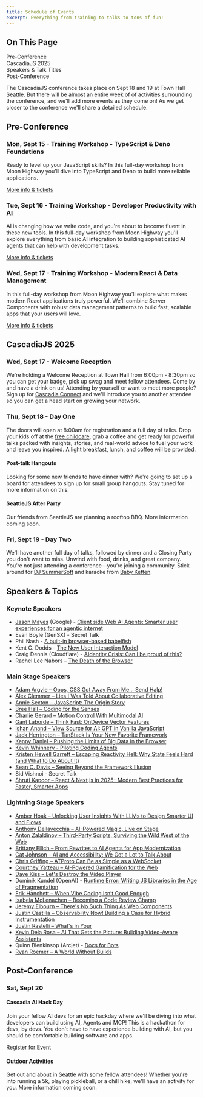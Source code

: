 ```yaml
---
title: Schedule of Events
excerpt: Everything from training to talks to tons of fun!
---
```


<div id="toc">
<h2>On This Page</h2>
    <ul>
        <li><a href="#preconf">Pre-Conference</a></li>
        <li><a href="#cascadiajs">CascadiaJS 2025</a></li>
        <li><a href="#speakers">Speakers & Talk Titles</a></li>
        <li><a href="#postconf">Post-Conference</a></li>
    </ul>
</div>

The CascadiaJS conference takes place on Sept 18 and 19 at Town Hall Seattle. But there will be almost an entire week of of activities surrounding the conference, and we'll add more events as they come on! As we get closer to the conference we'll share a detailed schedule.

<h2 id="preconf">Pre-Conference</h2>

### Mon, Sept 15 - Training Workshop - TypeScript & Deno Foundations

Ready to level up your JavaScript skills? In this full-day workshop from Moon Highway you'll dive into TypeScript and Deno to build more reliable applications. 

<div class="cta secondary"><a href="/2025/trainings/typescript-and-deno-foundations">More info & tickets</a></div>

### Tue, Sept 16 - Training Workshop - Developer Productivity with AI

AI is changing how we write code, and you're about to become fluent in these new tools. In this full-day workshop from Moon Highway you'll explore everything from basic AI integration to building sophisticated AI agents that can help with development tasks.

<div class="cta secondary"><a href="/2025/trainings/developer-productivity-with-ai">More info & tickets</a></div>

### Wed, Sept 17 - Training Workshop - Modern React & Data Management

In this full-day workshop from Moon Highway you'll explore what makes modern React applications truly powerful. We'll combine Server Components with robust data management patterns to build fast, scalable apps that your users will love.

<div class="cta secondary"><a href="/2025/trainings/modern-react-and-data-management">More info & tickets</a></div>

<h2 id="cascadiajs">CascadiaJS 2025</h2>

### Wed, Sept 17 - Welcome Reception

We're holding a Welcome Reception at Town Hall from 6:00pm - 8:30pm so you can get your badge, pick up swag and meet fellow attendees. Come by and have a drink on us! Attending by yourself or want to meet more people? Sign up for [Cascadia Connect](https://airtable.com/app4aehCXEydAuxKX/pag7dXPfJZEMPcHid/form) and we'll introduce you to another attendee so you can get a head start on growing your network.  

### Thu, Sept 18 - Day One

The doors will open at 8:00am for registration and a full day of talks. Drop your kids off at the [free childcare](/2025/childcare), grab a coffee and get ready for powerful talks packed with insights, stories, and real-world advice to fuel your work and leave you inspired. A light breakfast, lunch, and coffee will be provided.

#### Post-talk Hangouts

Looking for some new friends to have dinner with? We're going to set up a board for attendees to sign up for small group hangouts. Stay tuned for more information on this. 

#### SeattleJS After Party

Our friends from SeattleJS are planning a rooftop BBQ. More information coming soon.

### Fri, Sept 19 - Day Two

We'll have another full day of talks, followed by dinner and a Closing Party you don't want to miss. Unwind with food, drinks, and great company. You’re not just attending a conference—you’re joining a community. Stick around for [DJ SummerSoft](https://www.instagram.com/djsummersoft/?hl=en) and karaoke from [Baby Ketten](https://babyketten.com/wa/).

<h2 id="speakers">Speakers & Topics</h2>


### Keynote Speakers

- [Jason Mayes](https://www.linkedin.com/in/webai) (Google) - [Client side Web AI Agents: Smarter user experiences for an agentic internet](/2025/talks/client-side-web-ai-agents-smarter-user-experiences-for-an-agentic-internet)
- Evan Boyle (GenSX) - Secret Talk
- Phil Nash - [A built-in browser-based babelfish](/2025/talks/a-built-in-browser-based-babelfish)
- Kent C. Dodds - [The New User Interaction Model](/2025/talks/the-new-user-interaction-model)
- Craig Dennis (Cloudflare) - [AIdentity Crisis: Can I be proud of this?](/2025/talks/aidentity-crisis-can-i-be-proud-of-this)
- Rachel Lee Nabors – [The Death of the Browser](/2025/talks/the-death-of-the-browser)

### Main Stage Speakers

- [Adam Argyle – Oops, CSS Got Away From Me... Send Halp!](/2025/talks/oops-css-got-away-from-me-send-halp)
- [Alex Clemmer – Lies I Was Told About Collaborative Editing](/2025/talks/lies-i-was-told-about-collaborative-editing)
- [Annie Sexton – JavaScript: The Origin Story](/2025/talks/javascript-the-origin-story)
- [Bree Hall – Coding for the Senses](/2025/talks/coding-for-the-senses)
- [Charlie Gerard – Motion Control With Multimodal AI](/2025/talks/motion-control-with-multimodal-ai)
- [Gant Laborde – Think Fast: OnDevice Vector Features](/2025/talks/think-fast-ondevice-vector-features)
- [Ishan Anand – View Source for AI: GPT in Vanilla JavaScript](/2025/talks/view-source-for-ai-gpt-in-vanilla-javascript)
- [Jack Herrington – TanStack Is Your New Favorite Framework](/2025/talks/tanstack-is-your-new-favorite-framework)
- [Kenny Daniel – Pushing the Limits of Big Data in the Browser](/2025/talks/pushing-the-limits-of-big-data-in-the-browser)
- [Kevin Whinnery - Piloting Coding Agents](/2025/talks/piloting-ai-coding-agents)
- [Kristen Hewell Garrett – Escaping Reactivity Hell: Why State Feels Hard (and What to Do About It)](/2025/talks/escaping-reactivity-hell-why-state-feels-hard-and-what-to-do-about-it)
- [Sean C. Davis – Seeing Beyond the Framework Illusion](/2025/talks/seeing-beyond-the-framework-illusion)
- Sid Vishnoi - Secret Talk
- [Shruti Kapoor – React & Next.js in 2025- Modern Best Practices for Faster, Smarter Apps](/2025/talks/react-and-nextjs-in-2025)

### Lightning Stage Speakers

- [Amber Hoak – Unlocking User Insights With LLMs to Design Smarter UI and Flows](/2025/talks/unlocking-user-insights-with-llms-to-design-smarter-ui-and-flows)
- [Anthony Dellavecchia – AI-Powered Magic, Live on Stage](/2025/talks/ai-powered-magic-live-on-stage)
- [Anton Zalaldinov – Third-Party Scripts, Surviving the Wild West of the Web](/2025/talks/third-party-scripts-surviving-the-wild-west-of-the-web)
- [Brittany Ellich – From Rewrites to AI Agents for App Modernization](/2025/talks/from-rewrites-to-ai-agents-for-app-modernization)
- [Cat Johnson – AI and Accessibility: We Got a Lot to Talk About](/2025/talks/ai-and-accessibility-we-got-a-lot-to-talk-about)
- [Chris Griffing – ATProto Can Be as Simple as a WebSocket](/2025/talks/atproto-can-be-as-simple-as-a-websocket)
- [Courtney Yatteau – AI-Powered Gamification for the Web](/2025/talks/ai-powered-gamification-for-the-web)
- [Dave Kiss – Let's Destroy the Video Player](/2025/talks/lets-destroy-the-video-player)
- Dominik Kundel (OpenAI) - [Runtime Error: Writing JS Libraries in the Age of Fragmentation](/2025/talks/runtime-error-writing-js-libraries-in-the-age-of-fragmentation)
- [Erik Hanchett – When Vibe Coding Isn’t Good Enough](/2025/talks/when-vibe-coding-isnt-good-enough)
- [Isabela McLenachen – Becoming a Code Review Champ](/2025/talks/becoming-a-code-review-champ)
- [Jeremy Elbourn – There's No Such Thing As Web Components](/2025/talks/theres-no-such-thing-as-web-components)
- [Justin Castilla – Observability Now! Building a Case for Hybrid Instrumentation](/2025/talks/observability-now-building-a-case-for-hybrid-instrumentation)
- [Justin Rastelli – What's in Your <head>](/2025/talks/whats-in-your-head)
- [Kevin Dela Rosa – AI That Gets the Picture: Building Video-Aware Assistants](/2025/talks/ai-that-gets-the-picture-building-video-aware-assistants)
- Quinn Blenkinsop (Arcjet) - [Docs for Bots](/2025/talks/docs-for-bots)
- [Ryan Roemer – A World Without Builds](/2025/talks/a-world-without-builds)



<h2 id="postconf">Post-Conference</h2>

### Sat, Sept 20

#### Cascadia AI Hack Day

Join your fellow AI devs for an epic hackday where we'll be diving into what developers can build using AI, Agents and MCP! ​​This is a hackathon for devs, by devs. You don't have to have experience building with AI, but you should be comfortable building software and apps.

<a href="https://lu.ma/event/evt-yYQE7X8dyXz6mjz" class="luma-checkout--button" data-luma-action="checkout" data-luma-event-id="evt-yYQE7X8dyXz6mjz">Register for Event</a>

<script id="luma-checkout" src="https://embed.lu.ma/checkout-button.js"></script>

#### Outdoor Activities

Get out and about in Seattle with some fellow attendees! Whether you're into running a 5k, playing pickleball, or a chill hike, we'll have an activity for you. More information coming soon.
